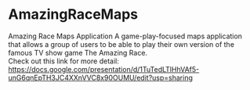 # AmazingRaceMaps
Amazing Race Maps Application
A game-play-focused maps application that allows a group of users to be able to play their own version of the famous TV show game The Amazing Race. <br>
Check out this link for more detail: https://docs.google.com/presentation/d/1TuTedLTlHhVAf5-unG6qnEpTH3JC4XXnVVC8x90OUMU/edit?usp=sharing

